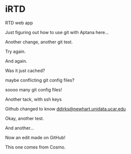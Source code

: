 iRTD
====

RTD web app

Just figuring out how to use git with Aptana here...

Another change, another git test.

Try again.

And again.

Was it just cached?

maybe conflicting git config files?

soooo many git config files!

Another tack, with ssh keys

Github changed to know ddirks@newhart.unidata.ucar.edu

Okay, another test.

And another...

Now an edit made on GitHub!

This one comes from Cosmo.
